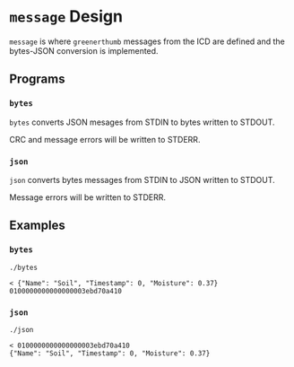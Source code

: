 # `message` Design

`message` is where `greenerthumb` messages from the ICD are defined and the
bytes-JSON conversion is implemented.

## Programs

### `bytes`

`bytes` converts JSON mesages from STDIN to bytes written to STDOUT.

CRC and message errors will be written to STDERR.

### `json`

`json` converts bytes messages from STDIN to JSON written to STDOUT.

Message errors will be written to STDERR.

## Examples

### `bytes`

```
./bytes

< {"Name": "Soil", "Timestamp": 0, "Moisture": 0.37}
0100000000000000003ebd70a410
```

### `json`

```
./json

< 0100000000000000003ebd70a410
{"Name": "Soil", "Timestamp": 0, "Moisture": 0.37}
```
